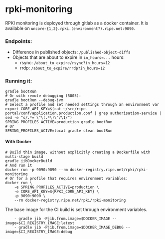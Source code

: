 # rpki-monitoring

RPKI monitoring is deployed through gitlab as a docker container. It is available
on `uncore-{1,2}.rpki.(environment?).ripe.net:9090`.

### Endpoints:

  * Difference in published objects: `/published-object-diffs`
  * Objects that are about to expire in `in_hours=...` hours:
    * rsync: `/about_to_expire/rsync?in_hours=12`
    * rrdp: `/about_to_expire/rrdp?in_hours=12`


### Running it:
```
gradle bootRun
# Or with remote debugging (5005):
gradle bootRun --debug-jvm
# Select a profile and set needed settings through an environment var
export CORE_API_KEY=$(cat ~/src/ripe-portal/conf/application.production.conf | grep authorisation-service | sed -e "s/.*= \"\(.*\)\"/\1/")
SPRING_PROFILES_ACTIVE=production gradle bootRun
# Or
SPRING_PROFILES_ACIVE=local gradle clean bootRun
```

#### With Docker
```
# Build thin image, without explicitly creating a Dockerfile with multi-stage build
gradle jibDockerBuild
# And run it
docker run -p 9090:9090 --rm docker-registry.ripe.net/rpki/rpki-monitoring
# Or for a profile that requires environment variables:
docker run \
	-e SPRING_PROFILES_ACTIVE=production \
	-e CORE_API_KEY=${RPKI_CORE_API_KEY} \
	-p 9090:9090 \
	--rm docker-registry.ripe.net/rpki/rpki-monitoring
```

The base image for the CI build is set through environment variables.
```
    - gradle jib -Pjib.from.image=$DOCKER_IMAGE --image=$CI_REGISTRY_IMAGE:latest
    - gradle jib -Pjib.from.image=$DOCKER_IMAGE_DEBUG --image=$CI_REGISTRY_IMAGE:debug
```
